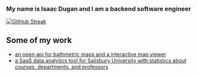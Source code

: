 ### My name is Isaac Dugan and I am a backend software engineer

[![GitHub Streak](https://streak-stats.demolab.com/?user=idugan100)](https://git.io/streak-stats)

## Some of my work
- [an open api for bathmetric maps and a interactive map viewer](https://www.bathmap.net)
- [a SaaS data analytics tool for Salisbury University with statistics about courses, departments, and professors](https://www.salisburyanalytics.com)


